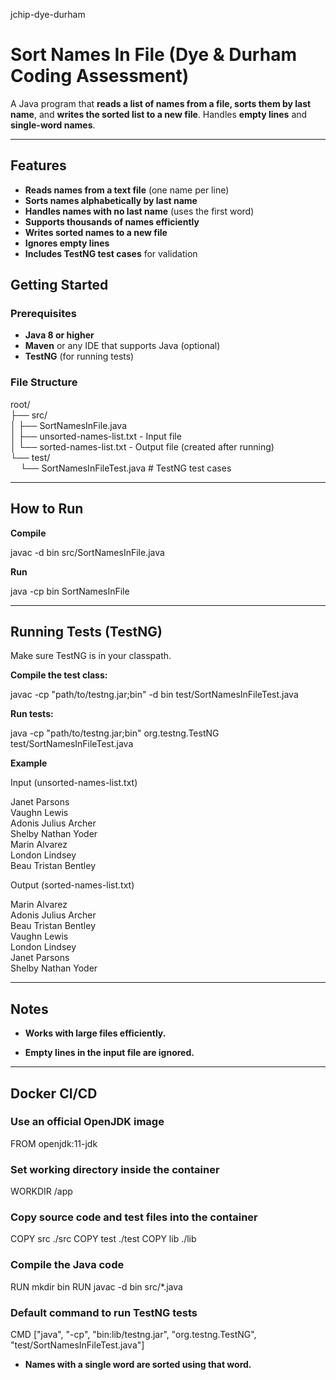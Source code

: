 jchip-dye-durham
# **Sort Names In File (Dye & Durham Coding Assessment)**

A Java program that **reads a list of names from a file, sorts them by last name**, and **writes the sorted list to a new file**. Handles **empty lines** and **single-word names**.  

---

## **Features**
- **Reads names from a text file** (one name per line)  
- **Sorts names alphabetically by last name**  
- **Handles names with no last name** (uses the first word)  
- **Supports thousands of names efficiently**  
- **Writes sorted names to a new file**  
- **Ignores empty lines**  
- **Includes TestNG test cases** for validation

## **Getting Started**

### **Prerequisites**
- **Java 8 or higher**  
- **Maven** or any IDE that supports Java (optional)  
- **TestNG** (for running tests)  

### File Structure
root/  
├── src/  
│   ├── SortNamesInFile.java  
│   ├── unsorted-names-list.txt   - Input file  
│   └── sorted-names-list.txt     - Output file (created after running)  
└── test/  
&nbsp;&nbsp;&nbsp;&nbsp;└── SortNamesInFileTest.java  # TestNG test cases  

---
## **How to Run**

**Compile**

javac -d bin src/SortNamesInFile.java

**Run**

java -cp bin SortNamesInFile

---
## **Running Tests (TestNG)**

Make sure TestNG is in your classpath.

**Compile the test class:**

javac -cp "path/to/testng.jar;bin" -d bin test/SortNamesInFileTest.java

**Run tests:**

java -cp "path/to/testng.jar;bin" org.testng.TestNG test/SortNamesInFileTest.java

**Example**
  
Input (unsorted-names-list.txt)  
  
Janet Parsons  
Vaughn Lewis  
Adonis Julius Archer  
Shelby Nathan Yoder  
Marin Alvarez  
London Lindsey  
Beau Tristan Bentley  
  

Output (sorted-names-list.txt)  
  
Marin Alvarez  
Adonis Julius Archer  
Beau Tristan Bentley  
Vaughn Lewis  
London Lindsey  
Janet Parsons  
Shelby Nathan Yoder  
  
---
## **Notes**

- **Works with large files efficiently.**

- **Empty lines in the input file are ignored.**

---
## **Docker CI/CD**

### Use an official OpenJDK image
FROM openjdk:11-jdk

### Set working directory inside the container
WORKDIR /app

### Copy source code and test files into the container
COPY src ./src
COPY test ./test
COPY lib ./lib

### Compile the Java code
RUN mkdir bin
RUN javac -d bin src/*.java

### Default command to run TestNG tests
CMD ["java", "-cp", "bin:lib/testng.jar", "org.testng.TestNG", "test/SortNamesInFileTest.java"]

- **Names with a single word are sorted using that word.**

